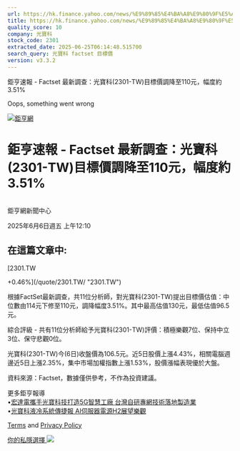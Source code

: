 ```yaml
---
url: https://hk.finance.yahoo.com/news/%E9%89%85%E4%BA%A8%E9%80%9F%E5%A0%B1-factset-%E6%9C%80%E6%96%B0%E8%AA%BF%E6%9F%A5-%E5%85%89%E5%AF%B6%E7%A7%91-2301-041015150.html
title: https://hk.finance.yahoo.com/news/%E9%89%85%E4%BA%A8%E9%80%9F%E5%A0%B1-factset-%E6%9C%80%E6%96%B0%E8
quality_score: 10
company: 光寶科
stock_code: 2301
extracted_date: 2025-06-25T06:14:48.515700
search_query: 光寶科 factset 目標價
version: v3.3.2
---
```


鉅亨速報 - Factset 最新調查：光寶科(2301-TW)目標價調降至110元，幅度約3.51% 


Oops, something went wrong

 

[![鉅亨網](https://s.yimg.com/ny/api/res/1.2/UM5hrThmhlnSiBO4o4qlLg--/YXBwaWQ9aGlnaGxhbmRlcjt3PTE0NjtoPTQ4O2NmPXdlYnA-/https://s.yimg.com/os/creatr-uploaded-images/2020-01/147c7630-36ab-11ea-ae7c-5ee7a0016555)](http://www.cnyes.com/ "鉅亨網")

# 鉅亨速報 - Factset 最新調查：光寶科(2301-TW)目標價調降至110元，幅度約3.51%

![](data:image/gif;base64,R0lGODlhAQABAIAAAAAAAP///ywAAAAAAQABAAACAUwAOw==)

鉅亨網新聞中心

2025年6月6日週五 上午12:10

## 在這篇文章中:

[2301.TW

+0.46%](/quote/2301.TW/ "2301.TW")

根據FactSet最新調查，共11位分析師，對光寶科(2301-TW)提出目標價估值：中位數由114元下修至110元，調降幅度3.51%。其中最高估值130元，最低估值96.5元。

綜合評級 - 共有11位分析師給予光寶科(2301-TW)評價：積極樂觀7位、保持中立3位、保守悲觀0位。

光寶科(2301-TW)今(6日)收盤價為106.5元。近5日股價上漲4.43%，相關電腦週邊近5日上漲2.35%，集中市場加權指數上漲1.53%，股價漲幅表現優於大盤。

資料來源：Factset，數據僅供參考，不作為投資建議。

更多鉅亨報導  
•[宏達電攜手光寶科技打造5G智慧工廠 台灣自研專網技術落地製造業](https://news.cnyes.com/news/id/5998207?utm_source=yahoo&utm_medium=RSS&utm_campaign=relate)  
•[光寶科液冷系統傳捷報 AI伺服器電源H2展望樂觀](https://news.cnyes.com/news/id/5986206?utm_source=yahoo&utm_medium=RSS&utm_campaign=relate)

[Terms](https://guce.yahoo.com/terms?locale=zh-Hant-HK)  and [Privacy Policy](https://guce.yahoo.com/privacy-policy?locale=zh-Hant-HK)

[你的私隱選擇 ![](https://s.yimg.com/dv/static/siteApp/img/privacy-choice-control.png)](https://guce.yahoo.com/state-controls?locale=zh-Hant-HK&state=VA)